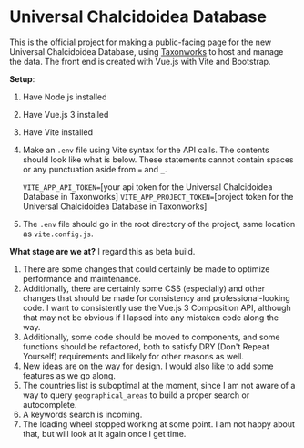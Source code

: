 # Universal Chalcidoidea Database

This is the official project for making a public-facing page for the new Universal Chalcidoidea Database, using [Taxonworks](http://taxonworks.org/) to host and manage the data. The front end is created with Vue.js with Vite and Bootstrap.

**Setup**:
1. Have Node.js installed
2. Have Vue.js 3 installed
3. Have Vite installed
4. Make an `.env` file using Vite syntax for the API calls. The contents should look like what is below. These statements cannot contain spaces or any punctuation aside from `=` and `_`.
   
   `VITE_APP_API_TOKEN=`[your api token for the Universal Chalcidoidea Database in Taxonworks]
   `VITE_APP_PROJECT_TOKEN=`[project token for the Universal Chalcidoidea Database in Taxonworks]

5. The `.env` file should go in the root directory of the project, same location as `vite.config.js`.

**What stage are we at?**
I regard this as beta build. 

1. There are some changes that could certainly be made to optimize performance and maintenance.
2. Additionally, there are certainly some CSS (especially) and other changes that should be made for consistency and professional-looking code. I want to consistently use the Vue.js 3 Composition API, although that may not be obvious if I lapsed into any mistaken code along the way.
3. Additionally, some code should be moved to components, and some functions should be refactored, both to satisfy DRY (Don't Repeat Yourself) requirements and likely for other reasons as well.
4. New ideas are on the way for design. I would also like to add some features as we go along.
5. The countries list is suboptimal at the moment, since I am not aware of a way to query `geographical_areas` to build a proper search or autocomplete.
6. A keywords search is incoming.
7. The loading wheel stopped working at some point. I am not happy about that, but will look at it again once I get time.
